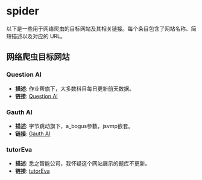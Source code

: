 # spider

以下是一些用于网络爬虫的目标网站及其相关链接。每个条目包含了网站名称、简短描述以及对应的 URL。

## 网络爬虫目标网站

### Question AI
- **描述**: 作业帮旗下，大多数科目每日更新前天数据。
- **链接**: [Question AI](https://www.questionai.com/subject/math/1)

### Gauth AI
- **描述**: 字节跳动旗下，a_bogus参数，jsvmp嵌套。
- **链接**: [Gauth AI](https://www.gauthmath.com/study-resources/math/popular/1?mode=questions)

### tutorEva
- **描述**: 悉之智能公司，我怀疑这个网站展示的题库不更新。
- **链接**: [tutorEva](https://www.tutoreva.com/study-resources/math-homework-help)